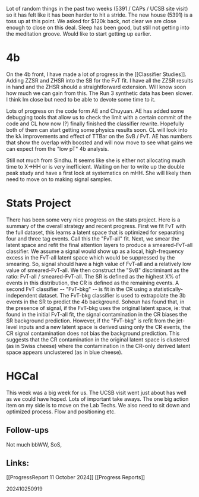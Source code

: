 
Lot of random things in the past two weeks (5391 / CAPs / UCSB site visit) so it has felt like it has been harder to hit a stride. The new house (5391) is a toss up at this point. We asked for $120k back, not clear we are close enough to close on this deal. Sleep has been good, but still not getting into the meditation groove.  Would like to start getting up earlier. 

# 4b
On the 4b front, I have made a lot of progress in the [[Classifier Studies]].  Adding ZZSR and ZHSR into the SB for the FvT fit.  I have all the ZZSR results in hand and the ZHSR should a straightforward extension. Will know soon how much we can gain from this. The Run 3 synthetic data has been slower. I think Im close but need to be able to devote some time to it. 

Lots of progress on the code form AE and Chuyuan.  AE has added some debugging tools that allow us to check the limit with a certain commit of the code and CL how now (?) finally finished the classifier rewrite. Hopefully both of them can start getting some physics results soon. CL will look into the kλ improvements and effect of TTBar on the SvB / FvT.  AE has numbers that show the overlap with boosted and will now move to see what gains we can expect from the "low pT" 4b analysis. 

Still not much from Sindhu. It seems like she is either not allocating much time to X→HH or is very inefficient. Waiting on her to write up the double peak study and have a first look at systematics on mHH. She will likely then need to move on to making signal samples. 

# Stats Project
There has been some very nice progress on the stats project. Here is a summary of the overall strategy and recent progress. First we fit FvT with the full dataset, this learns a latent space that is optimized for separating four and three tag events. Call this the "FvT-all" fit. Next, we smear the latent space and refit the final attention layers to produce a smeared-FvT-all classifier.  We assume a signal would show up as a local, high-frequency excess in the FvT-all latent space which would be suppressed by the smearing. So, signal should have a high value of FvT-all and a relatively low value of smeared-FvT-all. We then construct the "SvB" discriminant as the ratio:  FvT-all / smeared-FvT-all.  The SR is defined as the highest X% of events in this distribution, the CR is defined as the remaining events. A second FvT classifier -- "FvT-bkg" -- is fit in the CR using a statistically-independent dataset. The FvT-bkg classifier is used to extrapolate the 3b events in the SR to predict the 4b background. Soheun has found that, in the presence of signal,  if the FvT-bkg uses the original latent space, ie: that found in the initial FvT-all fit, the signal contamination in the CR biases the SR background prediction.  However, if the "FvT-bkg" is refit from the jet-level inputs and a new latent space is derived using only the CR events, the CR signal contamination does not bias the background prediction. This suggests that the CR contamination in the original latent space is clustered (as in Swiss cheese) where the contamination in the CR-only derived latent space appears unclustered (as in blue cheese). 

# HGCal
This week was a big week for us. The UCSB visit went just about has well as we could have hoped.  Lots of important take aways.  The one big action item on my side is to move on the Lab Techs. We also need to sit down and optimized process. Flow and positioning etc. 


## Follow-ups

Not much bbWW, SoS, 

## Links: 

[[ProgressReport 11 October 2024]]
[[Progress Reports]]

202410250919
